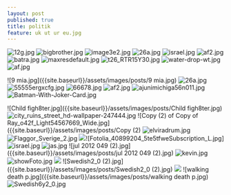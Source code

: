 ```yaml
---
layout: post
published: true
title: politik
feature: uk ut ur eu.jpg
---
```

![12g.jpg]({{site.baseurl}}/assets/images/posts/12g.jpg)
![bigbrother.jpg]({{site.baseurl}}/assets/images/posts/bigbrother.jpg)
![image3e2.jpg]({{site.baseurl}}/assets/images/posts/image3e2.jpg)
![26a.jpg]({{site.baseurl}}/assets/images/posts/26a.jpg)
![israel.jpg]({{site.baseurl}}/assets/images/posts/israel.jpg)
![af2.jpg]({{site.baseurl}}/assets/images/posts/af2.jpg)
![batra.jpg]({{site.baseurl}}/assets/images/posts/batra.jpg)
![maxresdefault.jpg]({{site.baseurl}}/assets/images/posts/maxresdefault.jpg)
![t26_RTR15Y30.jpg]({{site.baseurl}}/assets/images/posts/t26_RTR15Y30.jpg)
![water-drop-wt.jpg]({{site.baseurl}}/assets/images/posts/water-drop-wt.jpg)
![af.jpg]({{site.baseurl}}/assets/images/posts/af.jpg)





![9 mia.jpg]({{site.baseurl}}/assets/images/posts/9 mia.jpg)
![26a.jpg]({{site.baseurl}}/assets/images/posts/26a.jpg)
![55555ergxcfg.jpg]({{site.baseurl}}/assets/images/posts/55555ergxcfg.jpg)
![66678.jpg]({{site.baseurl}}/assets/images/posts/66678.jpg)
![af2.jpg]({{site.baseurl}}/assets/images/posts/af2.jpg)
![ajunimichiga56n011.jpg]({{site.baseurl}}/assets/images/posts/ajunimichiga56n011.jpg)
![Batman-With-Joker-Card.jpg]({{site.baseurl}}/assets/images/posts/Batman-With-Joker-Card.jpg)

![Child figh8ter.jpg]({{site.baseurl}}/assets/images/posts/Child figh8ter.jpg)
![city_ruins_street_hd-wallpaper-247444.jpg]({{site.baseurl}}/assets/images/posts/city_ruins_street_hd-wallpaper-247444.jpg)
![Copy (2) of Copy of Ray_o42f_Light54567669_Wide.jpg]({{site.baseurl}}/assets/images/posts/Copy (2) 
![elviradrum.jpg]({{site.baseurl}}/assets/images/posts/elviradrum.jpg)
![Flaggor_Sverige_2.jpg]({{site.baseurl}}/assets/images/posts/Flaggor_Sverige_2.jpg)
![]({{site.baseurl}}/assets/images/posts/Fotolia_40899204_5te5tfweSubscription_L.jpg)![Fotolia_40899204_5te5tfweSubscription_L.jpg]
![israel.jpg]({{site.baseurl}}/assets/images/posts/israel.jpg)
![jas.jpg]({{site.baseurl}}/assets/images/posts/jas.jpg)
![jul 2012 049 (2).jpg]({{site.baseurl}}/assets/images/posts/jul 2012 049 (2).jpg)
![kevin.jpg]({{site.baseurl}}/assets/images/posts/kevin.jpg)
![showFoto.jpg]({{site.baseurl}}/assets/images/posts/showFoto.jpg)
![]({{site.baseurl}}/assets/images/posts/soldier%20red.jpg)
![Swedish2_0 (2).jpg]({{site.baseurl}}/assets/images/posts/Swedish2_0 (2).jpg)
![]({{site.baseurl}}/assets/images/posts/uk%20ut%20ur%20eu.jpg)
![walking death p.jpg]({{site.baseurl}}/assets/images/posts/walking death p.jpg)
![Swedish6y2_0.jpg]({{site.baseurl}}/assets/images/posts/Swedish6y2_0.jpg)
